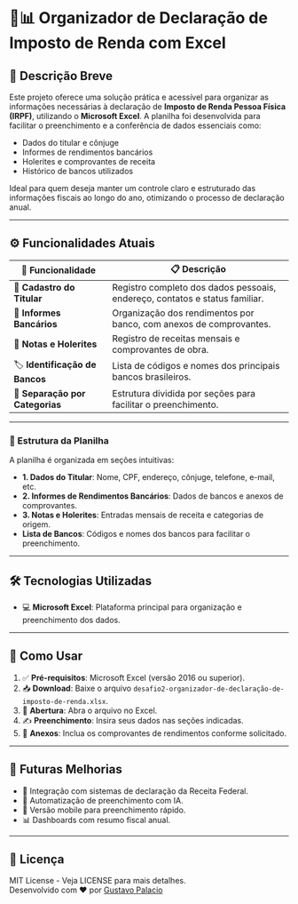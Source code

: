 # 🧾📊 Organizador de Declaração de Imposto de Renda com Excel

## 📝 Descrição Breve

Este projeto oferece uma solução prática e acessível para organizar as informações necessárias à declaração de **Imposto de Renda Pessoa Física (IRPF)**, utilizando o **Microsoft Excel**. A planilha foi desenvolvida para facilitar o preenchimento e a conferência de dados essenciais como:

- Dados do titular e cônjuge
- Informes de rendimentos bancários
- Holerites e comprovantes de receita
- Histórico de bancos utilizados

Ideal para quem deseja manter um controle claro e estruturado das informações fiscais ao longo do ano, otimizando o processo de declaração anual.

---

## ⚙️ Funcionalidades Atuais

| 🧩 Funcionalidade                  | 📋 Descrição                                                                 |
|----------------------------------|------------------------------------------------------------------------------|
| 👤 **Cadastro do Titular**        | Registro completo dos dados pessoais, endereço, contatos e status familiar. |
| 🏦 **Informes Bancários**         | Organização dos rendimentos por banco, com anexos de comprovantes.          |
| 📄 **Notas e Holerites**          | Registro de receitas mensais e comprovantes de obra.                        |
| 🏷️ **Identificação de Bancos**    | Lista de códigos e nomes dos principais bancos brasileiros.                 |
| 📁 **Separação por Categorias**   | Estrutura dividida por seções para facilitar o preenchimento.               |

---

### 📂 Estrutura da Planilha

A planilha é organizada em seções intuitivas:

- **1. Dados do Titular**: Nome, CPF, endereço, cônjuge, telefone, e-mail, etc.
- **2. Informes de Rendimentos Bancários**: Dados de bancos e anexos de comprovantes.
- **3. Notas e Holerites**: Entradas mensais de receita e categorias de origem.
- **Lista de Bancos**: Códigos e nomes dos bancos para facilitar o preenchimento.

---

## 🛠️ Tecnologias Utilizadas

- 💻 **Microsoft Excel**: Plataforma principal para organização e preenchimento dos dados.

---

## 🚀 Como Usar

1. ✅ **Pré-requisitos**: Microsoft Excel (versão 2016 ou superior).
2. 📥 **Download**: Baixe o arquivo `desafio2-organizador-de-declaração-de-imposto-de-renda.xlsx`.
3. 📂 **Abertura**: Abra o arquivo no Excel.
4. ✍️ **Preenchimento**: Insira seus dados nas seções indicadas.
5. 📎 **Anexos**: Inclua os comprovantes de rendimentos conforme solicitado.

---

## 🔮 Futuras Melhorias

- 🔗 Integração com sistemas de declaração da Receita Federal.
- 🤖 Automatização de preenchimento com IA.
- 📱 Versão mobile para preenchimento rápido.
- 📊 Dashboards com resumo fiscal anual.

---

## 📄 Licença

MIT License - Veja LICENSE para mais detalhes.  
Desenvolvido com ❤️ por [Gustavo Palacio](https://www.linkedin.com/in/gfpalacio/)
